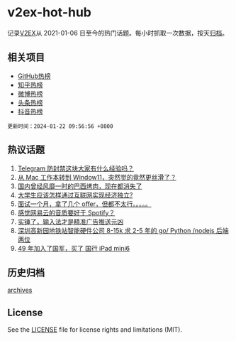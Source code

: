 # v2ex-hot-hub

 记录[V2EX](https://www.v2ex.com/)从 2021-01-06 日至今的热门话题。每小时抓取一次数据，按天[归档](archives)。
 
 ## 相关项目

- [GitHub热榜](https://github.com/lonnyzhang423/github-hot-hub)
- [知乎热榜](https://github.com/lonnyzhang423/zhihu-hot-hub)
- [微博热榜](https://github.com/lonnyzhang423/weibo-hot-hub)
- [头条热榜](https://github.com/lonnyzhang423/toutiao-hot-hub)
- [抖音热榜](https://github.com/lonnyzhang423/douyin-hot-hub)


 `更新时间：2024-01-22 09:56:56 +0800`

## 热议话题

1. [Telegram 防封禁这块大家有什么经验吗？](https://www.v2ex.com/t/1010381)
1. [从 Mac 工作本转到 Window11，突然觉的竟然更丝滑了？](https://www.v2ex.com/t/1010377)
1. [国内曾经风靡一时的巴西烤肉，现在都消失了](https://www.v2ex.com/t/1010396)
1. [大学生应该怎样通过互联网实现经济独立?](https://www.v2ex.com/t/1010382)
1. [面试一个月，拿了几个 offer，但都不太行。。。。。](https://www.v2ex.com/t/1010401)
1. [感觉网易云的音质要好于 Spotify？](https://www.v2ex.com/t/1010456)
1. [实锤了，输入法才是精准广告推送元凶](https://www.v2ex.com/t/1010518)
1. [深圳高新园地铁站智能硬件公司 8-15k 求 2-5 年的 go/ Python /nodejs 后端两位](https://www.v2ex.com/t/1010452)
1. [49 年加入了国军，买了 国行 iPad mini6](https://www.v2ex.com/t/1010376)

## 历史归档

[archives](archives)

## License

See the [LICENSE](LICENSE) file for license rights and limitations (MIT).
